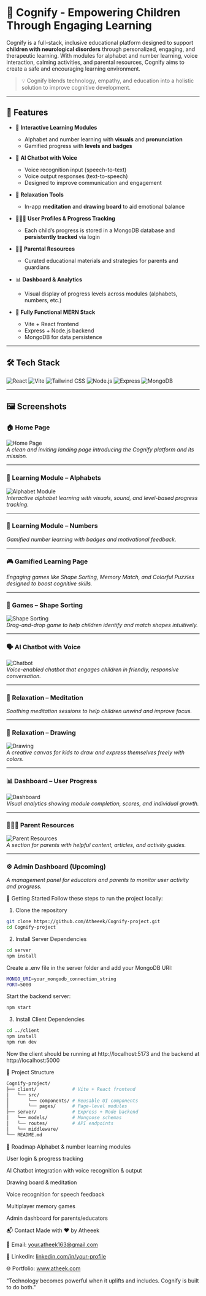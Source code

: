 ﻿# 🧠 Cognify - Empowering Children Through Engaging Learning

Cognify is a full-stack, inclusive educational platform designed to support **children with neurological disorders** through personalized, engaging, and therapeutic learning. With modules for alphabet and number learning, voice interaction, calming activities, and parental resources, Cognify aims to create a safe and encouraging learning environment.

> 💡 Cognify blends technology, empathy, and education into a holistic solution to improve cognitive development.


---

## 🚀 Features

- 🎨 **Interactive Learning Modules**
  - Alphabet and number learning with **visuals** and **pronunciation**
  - Gamified progress with **levels and badges**
  
- 🧠 **AI Chatbot with Voice**
  - Voice recognition input (speech-to-text)
  - Voice output responses (text-to-speech)
  - Designed to improve communication and engagement

- 🧘 **Relaxation Tools**
  - In-app **meditation** and **drawing board** to aid emotional balance

- 👨‍👩‍👧 **User Profiles & Progress Tracking**
  - Each child’s progress is stored in a MongoDB database and **persistently tracked** via login

- 🧑‍🏫 **Parental Resources**
  - Curated educational materials and strategies for parents and guardians

- 📊 **Dashboard & Analytics**
  - Visual display of progress levels across modules (alphabets, numbers, etc.)

- 📍 **Fully Functional MERN Stack**
  - Vite + React frontend
  - Express + Node.js backend
  - MongoDB for data persistence

---

## 🛠 Tech Stack

![React](https://img.shields.io/badge/Frontend-React-blue?logo=react)
![Vite](https://img.shields.io/badge/Build-Vite-purple?logo=vite)
![Tailwind CSS](https://img.shields.io/badge/Styling-TailwindCSS-06B6D4?logo=tailwindcss)
![Node.js](https://img.shields.io/badge/Backend-Node.js-green?logo=node.js)
![Express](https://img.shields.io/badge/API-Express-black?logo=express)
![MongoDB](https://img.shields.io/badge/Database-MongoDB-47A248?logo=mongodb)

---

## 🖼️ Screenshots

### 🏠 Home Page  
![Home Page](./screenshots/homepage.png)  
*A clean and inviting landing page introducing the Cognify platform and its mission.*

---

### 🧠 Learning Module – Alphabets  
![Alphabet Module](./screenshots/alphabet-module.png)  
*Interactive alphabet learning with visuals, sound, and level-based progress tracking.*

---

### 🔢 Learning Module – Numbers  
 
*Gamified number learning with badges and motivational feedback.*

---

### 🎮 Gamified Learning Page  

*Engaging games like Shape Sorting, Memory Match, and Colorful Puzzles designed to boost cognitive skills.*

---

### 🧩 Games – Shape Sorting  
![Shape Sorting](./screenshots/shape-sorting.png)  
*Drag-and-drop game to help children identify and match shapes intuitively.*

---

### 🗣️ AI Chatbot with Voice  
![Chatbot](./screenshots/chatbot.png)  
*Voice-enabled chatbot that engages children in friendly, responsive conversation.*

---

### 🧘 Relaxation – Meditation  

*Soothing meditation sessions to help children unwind and improve focus.*

---

### 🎨 Relaxation – Drawing  
![Drawing](./screenshots/drawing.png)  
*A creative canvas for kids to draw and express themselves freely with colors.*

---

### 📊 Dashboard – User Progress  
![Dashboard](./screenshots/dashboard.png)  
*Visual analytics showing module completion, scores, and individual growth.*

---

### 👨‍👩‍👧 Parent Resources  
![Parent Resources](./screenshots/parents.png)  
*A section for parents with helpful content, articles, and activity guides.*

---


### ⚙️ Admin Dashboard (Upcoming)   
*A management panel for educators and parents to monitor user activity and progress.*



🚀 Getting Started
Follow these steps to run the project locally:

1. Clone the repository

```bash
git clone https://github.com/Atheeek/Cognify-project.git
cd Cognify-project
```

2. Install Server Dependencies

```bash
cd server
npm install
```
Create a .env file in the server folder and add your MongoDB URI:

```bash
MONGO_URI=your_mongodb_connection_string
PORT=5000
```
Start the backend server:
```bash
npm start
```

3. Install Client Dependencies

```bash
cd ../client
npm install
npm run dev
```

Now the client should be running at http://localhost:5173 and the backend at http://localhost:5000

📂 Project Structure

```bash
Cognify-project/
├── client/             # Vite + React frontend
│   └── src/
│       └── components/ # Reusable UI components
│       └── pages/      # Page-level modules
├── server/             # Express + Node backend
│   └── models/         # Mongoose schemas
│   └── routes/         # API endpoints
│   └── middleware/       
└── README.md
```

🎯 Roadmap
 Alphabet & number learning modules

 User login & progress tracking

 AI Chatbot integration with voice recognition & output

 Drawing board & meditation

 Voice recognition for speech feedback

 Multiplayer memory games

 Admin dashboard for parents/educators


 📬 Contact
Made with ❤️ by Atheeek

📧 Email: your.atheek163@gmail.com

💼 LinkedIn: [linkedin.com/in/your-profile](https://www.linkedin.com/in/mahammad-atheek-rahman-657533253/)

🌐 Portfolio: www.atheek.com

"Technology becomes powerful when it uplifts and includes. Cognify is built to do both."
